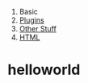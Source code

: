 1.  Basic
2.  [Plugins](plugins.md)
3.  [Other Stuff](docs/other.md)
4.  [HTML](docs/howto.html)

# helloworld


# 

